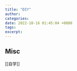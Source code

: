 ```yaml
---
title: "DIY"
author: 
categories: 
date: 2022-10-16 01:45:04 +0800
tags: 
excerpt: 
---
```











## Misc


[[自学]]


